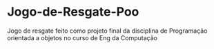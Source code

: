 # Jogo-de-Resgate-Poo
Jogo de resgate feito como projeto final da disciplina de Programação orientada a objetos no curso de Eng da Computação
